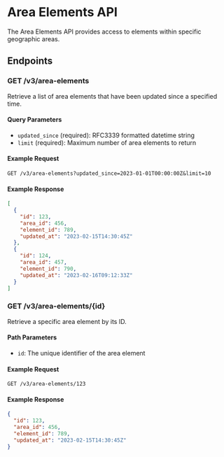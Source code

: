 
# Area Elements API

The Area Elements API provides access to elements within specific geographic areas.

## Endpoints

### GET /v3/area-elements

Retrieve a list of area elements that have been updated since a specified time.

#### Query Parameters

- `updated_since` (required): RFC3339 formatted datetime string
- `limit` (required): Maximum number of area elements to return

#### Example Request

```
GET /v3/area-elements?updated_since=2023-01-01T00:00:00Z&limit=10
```

#### Example Response

```json
[
  {
    "id": 123,
    "area_id": 456,
    "element_id": 789,
    "updated_at": "2023-02-15T14:30:45Z"
  },
  {
    "id": 124,
    "area_id": 457,
    "element_id": 790,
    "updated_at": "2023-02-16T09:12:33Z"
  }
]
```

### GET /v3/area-elements/{id}

Retrieve a specific area element by its ID.

#### Path Parameters

- `id`: The unique identifier of the area element

#### Example Request

```
GET /v3/area-elements/123
```

#### Example Response

```json
{
  "id": 123,
  "area_id": 456,
  "element_id": 789,
  "updated_at": "2023-02-15T14:30:45Z"
}
```
